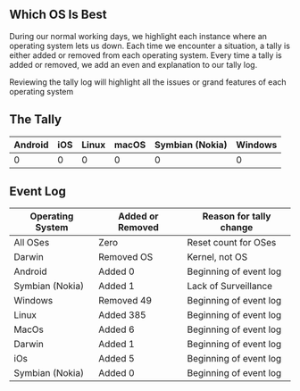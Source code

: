 ## Which OS Is Best

During our normal working days, we highlight each instance where an operating system lets us down. Each time we encounter a situation, a tally is either added or removed from each operating system. Every time a tally is added or removed, we add an even and explanation to our tally log. 

Reviewing the tally log will highlight all the issues or grand features of each operating system

## The Tally

| Android | iOS | Linux | macOS | Symbian (Nokia) | Windows |
| ------- | --- | ----- | ----- | --------------- | ------- |
|       0 |   0 |     0 |     0 |               0 |       0 |

## Event Log

| Operating System | Added or Removed | Reason for tally change |
| ---------------- | ---------------- | ----------------------- |
| All OSes         | Zero             | Reset count for OSes    |
| Darwin           | Removed OS       | Kernel, not OS          |
| Android          | Added          0 | Beginning of event log  |
| Symbian (Nokia)  | Added          1 | Lack of Surveillance    |
| Windows          | Removed       49 | Beginning of event log  |
| Linux            | Added        385 | Beginning of event log  |
| MacOs            | Added          6 | Beginning of event log  |
| Darwin           | Added          1 | Beginning of event log  |
| iOs              | Added          5 | Beginning of event log  |
| Symbian (Nokia)  | Added          0 | Beginning of event log  |
